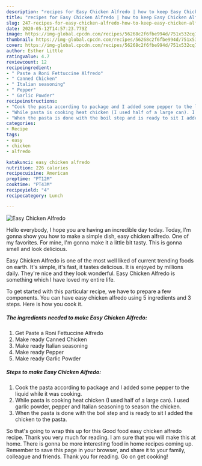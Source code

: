 ```yaml
---
description: "recipes for Easy Chicken Alfredo | how to keep Easy Chicken Alfredo"
title: "recipes for Easy Chicken Alfredo | how to keep Easy Chicken Alfredo"
slug: 247-recipes-for-easy-chicken-alfredo-how-to-keep-easy-chicken-alfredo
date: 2020-05-12T14:57:23.779Z
image: https://img-global.cpcdn.com/recipes/56268c2f6fbe994d/751x532cq70/easy-chicken-alfredo-recipe-main-photo.jpg
thumbnail: https://img-global.cpcdn.com/recipes/56268c2f6fbe994d/751x532cq70/easy-chicken-alfredo-recipe-main-photo.jpg
cover: https://img-global.cpcdn.com/recipes/56268c2f6fbe994d/751x532cq70/easy-chicken-alfredo-recipe-main-photo.jpg
author: Esther Little
ratingvalue: 4.7
reviewcount: 12
recipeingredient:
- " Paste a Roni Fettuccine Alfredo"
- " Canned Chicken"
- " Italian seasoning"
- " Pepper"
- " Garlic Powder"
recipeinstructions:
- "Cook the pasta according to package and I added some pepper to the liquid while it was cooking."
- "While pasta is cooking heat chicken (I used half of a large can). I used garlic powder, pepper and Italian seasoning to season the chicken."
- "When the pasta is done with the boil step and is ready to sit I added the chicken to the pasta."
categories:
- Recipe
tags:
- easy
- chicken
- alfredo

katakunci: easy chicken alfredo 
nutrition: 226 calories
recipecuisine: American
preptime: "PT12M"
cooktime: "PT43M"
recipeyield: "4"
recipecategory: Lunch

---
```



![Easy Chicken Alfredo](https://img-global.cpcdn.com/recipes/56268c2f6fbe994d/751x532cq70/easy-chicken-alfredo-recipe-main-photo.jpg)

Hello everybody, I hope you are having an incredible day today. Today, I'm gonna show you how to make a simple dish, easy chicken alfredo. One of my favorites. For mine, I'm gonna make it a little bit tasty. This is gonna smell and look delicious.



Easy Chicken Alfredo is one of the most well liked of current trending foods on earth. It's simple, it's fast, it tastes delicious. It is enjoyed by millions daily. They're nice and they look wonderful. Easy Chicken Alfredo is something which I have loved my entire life.


To get started with this particular recipe, we have to prepare a few components. You can have easy chicken alfredo using 5 ingredients and 3 steps. Here is how you cook it.

<!--inarticleads1-->

##### The ingredients needed to make Easy Chicken Alfredo:

1. Get  Paste a Roni Fettuccine Alfredo
1. Make ready  Canned Chicken
1. Make ready  Italian seasoning
1. Make ready  Pepper
1. Make ready  Garlic Powder




<!--inarticleads2-->

##### Steps to make Easy Chicken Alfredo:

1. Cook the pasta according to package and I added some pepper to the liquid while it was cooking.
1. While pasta is cooking heat chicken (I used half of a large can). I used garlic powder, pepper and Italian seasoning to season the chicken.
1. When the pasta is done with the boil step and is ready to sit I added the chicken to the pasta.




So that's going to wrap this up for this Good food easy chicken alfredo recipe. Thank you very much for reading. I am sure that you will make this at home. There is gonna be more interesting food in home recipes coming up. Remember to save this page in your browser, and share it to your family, colleague and friends. Thank you for reading. Go on get cooking!
